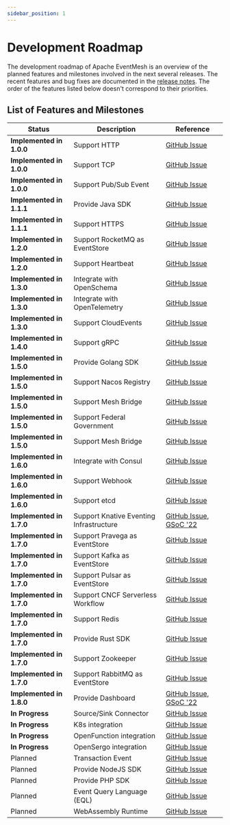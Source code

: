 ```yaml
---
sidebar_position: 1
---
```


# Development Roadmap

The development roadmap of Apache EventMesh is an overview of the planned features and milestones involved in the next several releases. The recent features and bug fixes are documented in the [release notes](https://eventmesh.apache.org/events/release-notes/v1.9.0/). The order of the features listed below doesn't correspond to their priorities.

## List of Features and Milestones

| Status                                    | Description                     | Reference |
|-------------------------------------------|---------------------------------|  --- |
| **Implemented in 1.0.0**                  | Support HTTP                    | [GitHub Issue](https://github.com/apache/issues/417) |
| **Implemented in 1.0.0**                  | Support TCP                     | [GitHub Issue](https://github.com/apache/issues/417) |
| **Implemented in 1.0.0**                  | Support Pub/Sub Event           | [GitHub Issue](https://github.com/apache/issues/417) |
| **Implemented in 1.1.1**                  | Provide Java SDK                | [GitHub Issue](https://github.com/apache/issues/417) |
| **Implemented in 1.1.1**                  | Support HTTPS                   | [GitHub Issue](https://github.com/apache/issues/417) |
| **Implemented in 1.2.0**                  | Support RocketMQ as EventStore  | [GitHub Issue](https://github.com/apache/issues/417) |
| **Implemented in 1.2.0**                  | Support Heartbeat               | [GitHub Issue](https://github.com/apache/issues/417) |
| **Implemented in 1.3.0**                  | Integrate with OpenSchema       | [GitHub Issue](https://github.com/apache/issues/417) |
| **Implemented in 1.3.0**                  | Integrate with OpenTelemetry    | [GitHub Issue](https://github.com/apache/issues/417) |
| **Implemented in 1.3.0**                  | Support CloudEvents             | [GitHub Issue](https://github.com/apache/issues/417) |
| **Implemented in 1.4.0**                  | Support gRPC                    | [GitHub Issue](https://github.com/apache/issues/417) |
| **Implemented in 1.5.0**                  | Provide Golang SDK              | [GitHub Issue](https://github.com/apache/eventmesh/) |
| **Implemented in 1.5.0**                  | Support Nacos Registry          | [GitHub Issue](https://github.com/apache/eventmesh/) |
| **Implemented in 1.5.0**                  | Support Mesh Bridge             | [GitHub Issue](https://github.com/apache/eventmesh/) |
| **Implemented in 1.5.0**                  | Support  Federal Government     | [GitHub Issue](https://github.com/apache/eventmesh/) |
| **Implemented in 1.5.0**                  | Support Mesh Bridge             | [GitHub Issue](https://github.com/apache/eventmesh/) |
| **Implemented in 1.6.0**                  | Integrate with Consul           | [GitHub Issue](https://github.com/apache/eventmesh/) |
| **Implemented in 1.6.0**                  | Support Webhook                 | [GitHub Issue](https://github.com/apache/eventmesh/) |
| **Implemented in 1.6.0**                  | Support etcd                    | [GitHub Issue](https://github.com/apache/eventmesh/) |
| **Implemented in 1.7.0**                           | Support Knative Eventing Infrastructure | [GitHub Issue](https://github.com/apache/eventmesh/), [GSoC '22](https://issues.apache.org/jira/browse/COMDEV-463) |
| **Implemented in 1.7.0**                           | Support Pravega as EventStore   | [GitHub Issue](https://github.com/apache/eventmesh/)  |
| **Implemented in 1.7.0**                           | Support Kafka as EventStore     | [GitHub Issue](https://github.com/apache/eventmesh/) |
| **Implemented in 1.7.0**                           | Support Pulsar as EventStore    | [GitHub Issue](https://github.com/apache/eventmesh/) |
| **Implemented in 1.7.0**                           | Support CNCF Serverless Workflow| [GitHub Issue](https://github.com/apache/eventmesh/) |
| **Implemented in 1.7.0**                           | Support Redis                   | [GitHub Issue](https://github.com/apache/eventmesh/) |
| **Implemented in 1.7.0**                           | Provide Rust SDK                        | [GitHub Issue](https://github.com/apache/eventmesh/) |
| **Implemented in 1.7.0**                           | Support Zookeeper               | [GitHub Issue](https://github.com/apache/eventmesh/) |
| **Implemented in 1.7.0**                           | Support RabbitMQ as EventStore               | [GitHub Issue](https://github.com/apache/eventmesh/3) |
| **Implemented in 1.8.0**                           | Provide Dashboard                       | [GitHub Issue](https://github.com/apache/eventmesh/), [GSoC '22](https://issues.apache.org/jira/browse/COMDEV-465)
| **In Progress**                           | Source/Sink Connector            | [GitHub Issue](https://github.com/apache/eventmesh/issues/3492) |
| **In Progress**                           | K8s integration                 | [GitHub Issue](https://github.com/apache/eventmesh/issues/3327)  |
| **In Progress**                           | OpenFunction integration        | [GitHub Issue](https://github.com/apache/eventmesh/issues/2040)  |
| **In Progress**                           | OpenSergo integration        | [GitHub Issue](https://github.com/apache/eventmesh/issues/2805)  |
| Planned                                   | Transaction Event               | [GitHub Issue](https://github.com/apache/eventmesh/) |
| Planned                                   | Provide NodeJS SDK              | [GitHub Issue](https://github.com/apache/eventmesh/) |
| Planned                                   | Provide PHP    SDK              | [GitHub Issue](https://github.com/apache/eventmesh/3) |
| Planned                                   | Event Query Language (EQL)      | [GitHub Issue](https://github.com/apache/eventmesh/) |
| Planned                                   | WebAssembly Runtime             | [GitHub Issue](https://github.com/apache/eventmesh/) |

